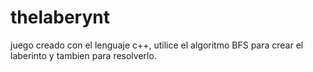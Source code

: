 # thelaberynt

juego creado con el lenguaje c++, utilice el algoritmo BFS para crear el laberinto y tambien para resolverlo. 
